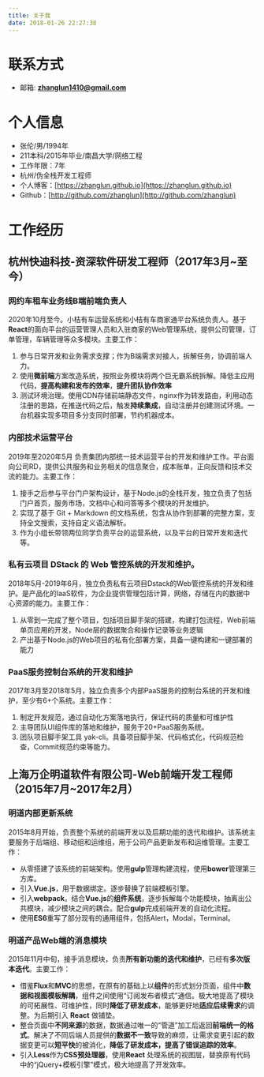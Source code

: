 ```yaml
---
title: 关于我
date: 2018-01-26 22:27:38
---
```


# 联系方式

* 邮箱: **zhanglun1410@gmail.com**

# 个人信息

* 张伦/男/1994年
* 211本科/2015年毕业/南昌大学/网络工程
* 工作年限：7年
* 杭州/伪全栈开发工程师
* 个人博客：[https://zhanglun.github.io](https://zhanglun.github.io)
* Github：[http://github.com/zhanglun](http://github.com/zhanglun)

# 工作经历

## 杭州快迪科技-资深软件研发工程师（2017年3月~至今）

### 网约车租车业务线B端前端负责人

2020年10月至今。小桔有车运营系统和小桔有车商家通平台系统负责人。基于**React**的面向平台的运营管理人员和入驻商家的Web管理系统，提供公司管理，订单管理，车辆管理等众多模块。主要工作：

1. 参与日常开发和业务需求支撑；作为B端需求对接人，拆解任务，协调前端人力。
2. 使用**微前端**方案改造系统，按照业务模块将两个巨无霸系统拆解。降低主应用代码，**提高构建和发布的效率**，**提升团队协作效率**
3. 测试环境治理。使用CDN存储前端静态文件，nginx作为转发路由，利用动态注册的思路，在推送代码之后，触发**持续集成**，自动注册并创建测试环境。一台机器实现多项目多分支同时部署，节约机器成本。

### 内部技术运营平台

2019年至2020年5月 负责集团内部统一技术运营平台的开发和维护工作。平台面向公司RD，提供公共服务和业务相关的信息聚合，成本账单，正向反馈和技术交流的能力。主要工作：

1. 接手之后参与平台门户架构设计，基于Node.js的全栈开发，独立负责了包括门户首页，服务市场，文档中心和问答等多个模块的开发维护。
2. 实现了基于 Git + Markdown 的文档系统，包含从协作到部署的完整方案，支持全文搜索，支持自定义语法解析。
3. 作为小组长带领两位同学负责平台的运营系统，以及平台的日常开发和迭代等。

### 私有云项目 DStack 的 Web 管控系统的开发和维护。

2018年5月-2019年6月，独立负责私有云项目Dstack的Web管控系统的开发和维护。是产品化的IaaS软件，为企业提供管理包括计算，网络，存储在内的数据中心资源的能力。主要工作：

1. 从零到一完成了整个项目，包括项目脚手架的搭建，构建打包流程，Web前端单页应用的开发，Node层的数据聚合和操作记录等业务逻辑
2. 产出基于Node.js的Web项目的私有化部署方案，具备一键构建和一键部署的能力

### PaaS服务控制台系统的开发和维护

2017年3月至2018年5月，独立负责多个内部PaaS服务的控制台系统的开发和维护，至少有6+个系统。主要工作：

1. 制定开发规范，通过自动化方案落地执行，保证代码的质量和可维护性
2. 主导团队UI组件库的落地和维护，服务于20+PaaS服务系统。
3. 团队项目脚手架工具 yak-cli。具备项目脚手架、代码格式化，代码规范检查，Commit规范约束等能力。

## 上海万企明道软件有限公司-Web前端开发工程师（2015年7月~2017年2月）

### 明道内部更新系统

2015年8月开始，负责整个系统的前端开发以及后期功能的迭代和维护。该系统主要服务于后端组、移动组和运维组，用于公司产品更新发布和运维管理。主要工作：

* 从零搭建了该系统的前端架构。使用**gulp**管理构建流程，使用**bower**管理第三方库。
* 引入**Vue.js**，用于数据绑定。逐步替换了前端模板引擎。
* 引入**webpack**。结合**Vue.js**的**组件系统**，逐步拆解每个功能模块，抽离出公共模块，减少模块之间的耦合。配合**gulp**完成前端开发的自动化流程。
* 使用**ES6**重写了部分现有的通用组件，包括Alert，Modal，Terminal。

### 明道产品Web端的消息模块

2015年11月中旬，接手消息模块，负责**所有新功能的迭代和维护**，已经有**多次版本迭代**。主要工作：

* 借鉴**Flux**和**MVC**的思想，在原有的基础上以**组件**的形式划分页面，组件中**数据和视图模板解耦**，组件之间使用“订阅发布者模式”通信。极大地提高了模块的可拓展性、可维护性，同时**降低了研发成本**，能够更好地**适应后续需求**的调整。为后期引入 **React** 做铺垫。
* 整合页面中**不同来源**的数据，数据通过唯一的“管道”加工后返回**前端统一的格式**。解决了不同后端人员提供的**数据不一致**导致的麻烦，让需求变更引起的数据变更可以**短平快**的被消化，**降低了研发成本，提高了错误追踪的效率**。
* 引入**Less**作为**CSS预处理器**，使用**React** 处理系统的视图层，替换原有代码中的“jQuery+模板引擎”模式，极大地提高了开发效率。
